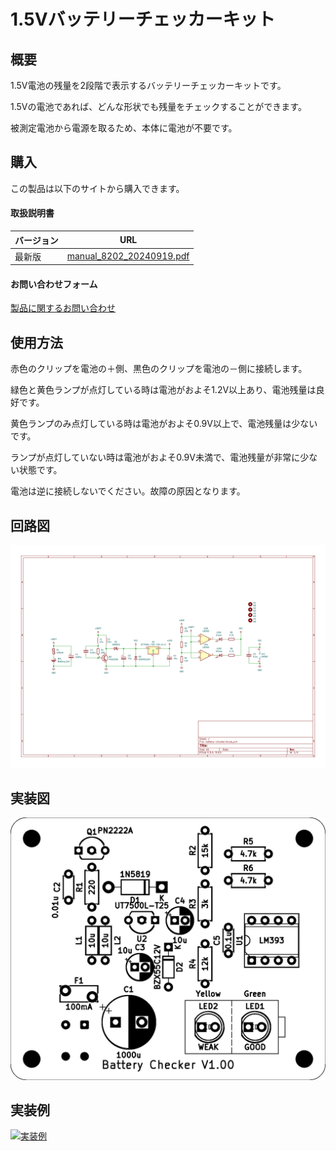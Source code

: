 # 1.5Vバッテリーチェッカーキット

## 概要
1.5V電池の残量を2段階で表示するバッテリーチェッカーキットです。

1.5Vの電池であれば、どんな形状でも残量をチェックすることができます。

被測定電池から電源を取るため、本体に電池が不要です。

## 購入
この製品は以下のサイトから購入できます。  

#### 取扱説明書

<table>
  <thead>
    <tr>
      <th>バージョン</th>
      <th>URL</th>
    </tr>
  </thead>
  <tbody>
    <tr>
        <td>最新版</td>
        <td><a href="./manual_8202_20240919.pdf">manual_8202_20240919.pdf</a></td>
    </tr>
  </tbody>
</table>

#### お問い合わせフォーム
[製品に関するお問い合わせ](https://forms.gle/Fn5E3byABXJ8P5sbA)


## 使用方法
赤色のクリップを電池の＋側、黒色のクリップを電池の－側に接続します。

緑色と黄色ランプが点灯している時は電池がおよそ1.2V以上あり、電池残量は良好です。

黄色ランプのみ点灯している時は電池がおよそ0.9V以上で、電池残量は少ないです。

ランプが点灯していない時は電池がおよそ0.9V未満で、電池残量が非常に少ない状態です。

電池は逆に接続しないでください。故障の原因となります。

## 回路図
[![回路図](./img/schematic.jpg)](./img/schematic.jpg)

## 実装図
[![実装図](./img/implementation-diagram.jpg)](./img/implementation-diagram.jpg)

## 実装例
[![実装例](./img/implementation-example.jpg)](./img/implementation-example.jpg)
